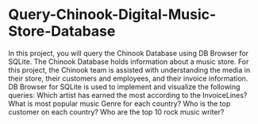 # Query-Chinook-Digital-Music-Store-Database

In this project, you will query the Chinook Database using DB Browser for SQLite. The Chinook Database holds information about a music store. For this project, the Chinook team is assisted with understanding the media in their store, their customers and employees, and their invoice information. DB Browser for SQLite is used to implement and visualize the following queries:
Which artist has earned the most according to the InvoiceLines?
What is most popular music Genre for each country?
Who is the top customer on each country?
Who are the top 10 rock music writer?
